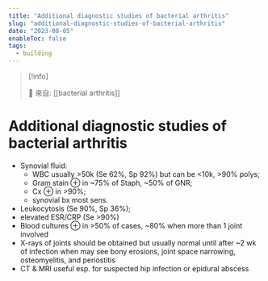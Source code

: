 ```yaml
---
title: "Additional diagnostic studies of bacterial arthritis"
slug: "additional-diagnostic-studies-of-bacterial-arthritis"
date: "2023-08-05"
enableToc: false
tags:
  - building
---
```


> [!info]
>
> 🌱 來自: [[bacterial arthritis]]

# Additional diagnostic studies of bacterial arthritis

- Synovial fluid:
  - WBC usually >50k (Se 62%, Sp 92%) but can be <10k, >90% polys;
  - Gram stain ⊕ in ~75% of Staph, ~50% of GNR;
  - Cx ⊕ in >90%;
  - synovial bx most sens.
- Leukocytosis (Se 90%, Sp 36%);
- elevated ESR/CRP (Se >90%)
- Blood cultures ⊕ in >50% of cases, ~80% when more than 1 joint involved
- X-rays of joints should be obtained but usually normal until after ~2 wk of infection when may see bony erosions, joint space narrowing, osteomyelitis, and periostitis
- CT & MRI useful esp. for suspected hip infection or epidural abscess
